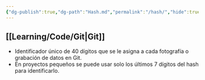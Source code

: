 ```yaml
---
{"dg-publish":true,"dg-path":"Hash.md","permalink":"/hash/","hide":true,"created":"2024-03-14T15:20","updated":"2024-03-16T16:14"}
---
```


## [[Learning/Code/Git\|Git]]
- Identificador único de 40 dígitos que se le asigna a cada fotografía o grabación de datos en Git.
- En proyectos pequeños se puede usar solo los últimos 7 dígitos del hash para identificarlo.
